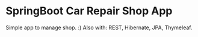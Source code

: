 # SpringBoot Car Repair Shop App
Simple app to manage shop. :) Also with: REST, Hibernate, JPA, Thymeleaf.
